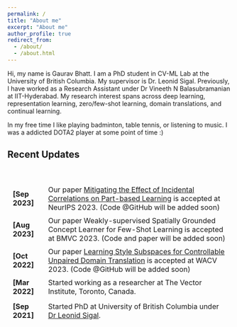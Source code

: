 ```yaml
---
permalink: /
title: "About me"
excerpt: "About me"
author_profile: true
redirect_from: 
  - /about/
  - /about.html
---
```


Hi, my name is Gaurav Bhatt. I am a PhD student in CV-ML Lab at the University of British Columbia. My supervisor is Dr. Leonid Sigal. Previously, I have worked as a Research Assistant under Dr Vineeth N Balasubramanian at IIT-Hyderabad. My research interest spans across deep learning, representation learning, zero/few-shot learning, domain translations, and continual learning.

In my free time I like playing badminton, table tennis, or listening to music. I was a addicted DOTA2 player at some point of time :)

## Recent Updates

<table style="width:100%;border:0px;border-spacing:4px;border-collapse:separate;margin-right:auto;margin-left:auto;"><tbody>
          <br>
          <tr>              
              <td><strong>[Sep 2023]</strong></td>
              <td> Our paper <a href="https://arxiv.org/pdf/2310.00377.pdf"> Mitigating the Effect of Incidental Correlations on
Part-based Learning</a> is accepted at NeurIPS 2023. (Code @GitHub will be added soon)</td>
          </tr>      
          <tr>              
              <td><strong>[Aug 2023]</strong></td>
              <td> Our paper Weakly-supervised Spatially
Grounded Concept Learner for Few-Shot Learning is accepted at BMVC 2023. (Code and paper will be added soon) </td>
            </tr>
          <tr>              
              <td><strong>[Oct 2022]</strong></td>
              <td> Our paper <a href="https://openaccess.thecvf.com/content/WACV2023/papers/Bhatt_Learning_Style_Subspaces_for_Controllable_Unpaired_Domain_Translation_WACV_2023_paper.pdf"> Learning Style Subspaces for Controllable Unpaired Domain Translation</a> is accepted at WACV 2023. (Code @GitHub will be added soon)</td>
            </tr>
          <tr>              
              <td><strong>[Mar 2022]</strong></td>
              <td> Started working as a researcher at The Vector Institute, Toronto, Canada. </td>
            </tr>
          <tr>
          <tr>              
              <td><strong>[Sep 2021]</strong></td>
              <td> Started PhD at University of British Columbia under <a href="https://www.cs.ubc.ca/~lsigal/"> Dr Leonid Sigal</a>. </td>
            </tr>
        </tbody></table>
